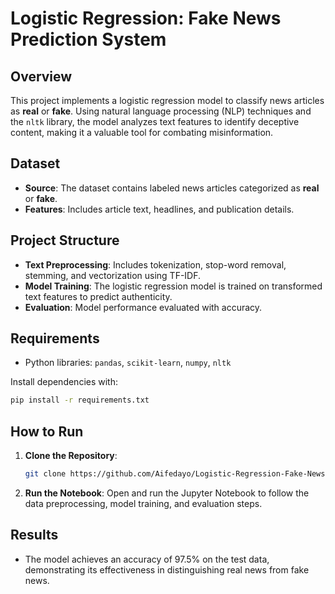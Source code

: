 
# Logistic Regression: Fake News Prediction System

## Overview
This project implements a logistic regression model to classify news articles as **real** or **fake**. Using natural language processing (NLP) techniques and the `nltk` library, the model analyzes text features to identify deceptive content, making it a valuable tool for combating misinformation.

## Dataset
- **Source**: The dataset contains labeled news articles categorized as **real** or **fake**.
- **Features**: Includes article text, headlines, and publication details.

## Project Structure
- **Text Preprocessing**: Includes tokenization, stop-word removal, stemming, and vectorization using TF-IDF.
- **Model Training**: The logistic regression model is trained on transformed text features to predict authenticity.
- **Evaluation**: Model performance evaluated with accuracy.

## Requirements
- Python libraries: `pandas`, `scikit-learn`, `numpy`, `nltk`

Install dependencies with:
```bash
pip install -r requirements.txt
```

## How to Run
1. **Clone the Repository**:
   ```bash
   git clone https://github.com/Aifedayo/Logistic-Regression-Fake-News-Prediction-System--nltk.git
   ```
2. **Run the Notebook**:
   Open and run the Jupyter Notebook to follow the data preprocessing, model training, and evaluation steps.

## Results
- The model achieves an accuracy of 97.5% on the test data, demonstrating its effectiveness in distinguishing real news from fake news.
